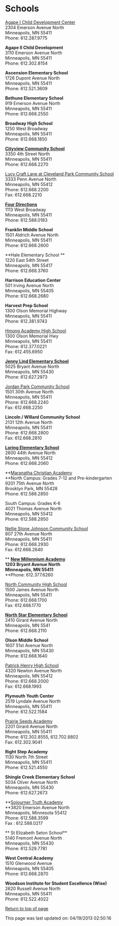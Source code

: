 # Schools

[Agape I Child Development Center][28]  
2304 Emerson Avenue North   
Minneapolis, MN 55411  
Phone: 612.287.9775 

**Agape II Child Development**  
3110 Emerson Avenue North  
Minneapolis, MN 55411   
Phone: 612.302.8154

**Ascension Elementary School**  
1726 Dupont Avenue North   
Minneapolis, MN 55411  
Phone: 612.521.3609 

**Bethune Elementary School**  
919 Emerson Avenue North  
Minneapolis, MN 55411  
Phone: 612.668.2550

**Broadway High School**  
1250 West Broadway   
Minneapolis, MN 55411   
Phone: 612.668.1850 

**[Cityview Community School][29]**  
3350 4th Street North   
Minneapolis, MN 55411  
Phone: 612.668.2270 

[Lucy Craft Lane at Cleveland Park Community School][30]  
3333 Penn Avenue North   
Minneapolis, MN 55412  
Phone: 612.668.2200  
Fax: 612.668.2210

**[Four Directions][31]**  
1113 West Broadway   
Minneapolis, MN 55411  
Phone: 612.588.0183

**Franklin Middle School**  
1501 Aldrich Avenue North  
Minneapolis, MN 55411  
Phone: 612.668.2600 

**Hale Elementary School **  
1220 East 54th Street  
Minneapolis, MN 55417  
Phone: 612.668.3760 

**Harrison Education Center**  
501 Irving Avenue North  
Minneapolis, MN 55405  
Phone: 612.668.2680

**Harvest Prep School**  
1300 Olson Memorial Highway  
Minneapolis, MN 55411   
Phone: 612.381.9743 

[Hmong Academy High School][32]  
1300 Olson Memorial Hwy   
Minneapolis, MN 55411   
Phone: 612.377.0221   
Fax: 612.455.6950 

**[Jenny Lind Elementary School][33]**  
5025 Bryant Avenue North   
Minneapolis, MN 55430  
Phone: 612.627.2973 

[Jordan Park Community School][34]  
1501 30th Avenue North   
Minneapolis, MN 55411  
Phone: 612.668.2240  
Fax: 612.668.2250

**Lincoln / WIllard Community School**  
2131 12th Avenue North  
Minneapolis, MN 55411  
Phone: 612.668.2800  
Fax: 612.668.2810

**[Loring Elementary School][35]**  
2600 44th Avenue North  
Minneapolis, MN 55412  
Phone: 612.668.2060

**[Maranatha Christian Academy][36]  
**North Campus: Grades 7-12 and Pre-kindergarten   
9201 75th Avenue North  
Brooklyn Park, MN 55428  
Phone: 612.588.2850  
  
South Campus: Grades K-6   
4021 Thomas Avenue North   
Minneapolis, MN 55412  
Phone: 612.588.2850

[Nellie Stone Johnson Community School][37]  
807 27th Avenue North   
Minneapolis, MN 55411  
Phone: 612.668.2930  
Fax: 612.668.2640

** **[**New Millennium Academy**  
][38]1203 Bryant Avenue North   
Minneapolis, MN 55411**  
**Phone: 612.377.6260 

[North Community High School ][38]  
1500 James Avenue North   
Minneapolis, MN 55411   
Phone: 612.668.1700   
Fax: 612.668.1770 

**[North Star Elementary School ][39]**  
2410 Girard Avenue North   
Minneapolis, MN 5541  
Phone: 612.668.2110 

**Olson Middle School**  
1607 51st Avenue North  
Minneapolis, MN 55430  
Phone: 612.668.1640

[Patrick Henry High School][40]   
4320 Newton Avenue North   
Minneapolis, MN 55412  
Phone: 612.668.2000  
Fax: 612.668.1993 

**Plymouth Youth Center**  
2519 Lyndale Avenue North  
Minneapolis, MN 55411  
Phone: 612.522.1584

[Prairie Seeds Academy][41]  
2201 Girard Avenue North  
Minneapolis, MN 55411  
Phone: 612.302.8555, 612.702.8802  
Fax: 612.302.9041 

**Right Step Academy**  
1130 North 7th Street  
Minneapolis, MN 55411  
Phone: 612.521.4550

**Shingle Creek Elementary School**  
5034 Oliver Avenue North   
Minneapolis, MN 55430  
Phone: 612.627.2673

**[Sojourner Truth Academy][42]  
**3820 Emerson Avenue North   
Minneapolis, Minnesota 55412  
Phone: 612.588.3599  
Fax : 612.588.0217

** St Elizabeth Seton School**  
5140 Fremont Avenue North   
Minneapolis, MN 55430  
Phone: 612.529.7781 

**West Central Academy**  
1510 Glenwood Avenue  
Minneapolis, MN 55405  
Phone: 612.668.2870 

**Woodson Institute for Student Excellence (Wise)**  
2620 Russell Avenue North  
Minneapolis, MN 55411  
Phone: 612.522.4022

[Return to top of page][43]

This page was last updated on: 04/19/2013 02:50:16  

 [1]: /web/20080820133651/http://www.northminneapolis.com/community/schools.html#A
 [2]: /web/20080820133651/http://www.northminneapolis.com/community/schools.html#B
 [3]: /web/20080820133651/http://www.northminneapolis.com/community/schools.html#C
 [4]: /web/20080820133651/http://www.northminneapolis.com/community/schools.html#D
 [5]: /web/20080820133651/http://www.northminneapolis.com/community/schools.html#E
 [6]: /web/20080820133651/http://www.northminneapolis.com/community/schools.html#F
 [7]: /web/20080820133651/http://www.northminneapolis.com/community/schools.html#G
 [8]: /web/20080820133651/http://www.northminneapolis.com/community/schools.html#H
 [9]: /web/20080820133651/http://www.northminneapolis.com/community/schools.html#I
 [10]: /web/20080820133651/http://www.northminneapolis.com/community/schools.html#J
 [11]: /web/20080820133651/http://www.northminneapolis.com/community/schools.html#K
 [12]: /web/20080820133651/http://www.northminneapolis.com/community/schools.html#L
 [13]: /web/20080820133651/http://www.northminneapolis.com/community/schools.html#M
 [14]: /web/20080820133651/http://www.northminneapolis.com/community/schools.html#N
 [15]: /web/20080820133651/http://www.northminneapolis.com/community/schools.html#O
 [16]: /web/20080820133651/http://www.northminneapolis.com/community/schools.html#P
 [17]: /web/20080820133651/http://www.northminneapolis.com/community/schools.html#Q
 [18]: /web/20080820133651/http://www.northminneapolis.com/community/schools.html#R
 [19]: /web/20080820133651/http://www.northminneapolis.com/community/schools.html#S
 [20]: /web/20080820133651/http://www.northminneapolis.com/community/schools.html#T
 [21]: /web/20080820133651/http://www.northminneapolis.com/community/schools.html#U
 [22]: /web/20080820133651/http://www.northminneapolis.com/community/schools.html#V
 [23]: /web/20080820133651/http://www.northminneapolis.com/community/schools.html#W
 [24]: /web/20080820133651/http://www.northminneapolis.com/community/schools.html#X
 [25]: /web/20080820133651/http://www.northminneapolis.com/community/schools.html#Y
 [26]: /web/20080820133651/http://www.northminneapolis.com/community/schools.html#Z
 [27]: /web/20080820133651im_/http://www.northminneapolis.com/images/bethuneschool.jpg
 [28]: /web/20080820133651/http://agapechild.org/
 [29]: /web/20080820133651/http://cityview.mpls.k12.mn.us/home.html
 [30]: /web/20080820133651/http://lucycraft.mpls.k12.mn.us/home.html
 [31]: /web/20080820133651/http://www.fourdirectionsschool.org/
 [32]: /web/20080820133651/http://www.hmongacademy.org/
 [33]: /web/20080820133651/http://jennylind.mpls.k12.mn.us/
 [34]: /web/20080820133651/http://jordanpark.mpls.k12.mn.us/
 [35]: /web/20080820133651/http://loring.mpls.k12.mn.us/
 [36]: /web/20080820133651/http://www.mca.lwcc.org/index.php
 [37]: /web/20080820133651/http://schoolchoice.mpls.k12.mn.us/nellie_stone_johnson.html
 [38]: /web/20080820133651/http://north.mpls.k12.mn.us/
 [39]: /web/20080820133651/http://northstar.mpls.k12.mn.us/
 [40]: /web/20080820133651/http://henry.mpls.k12.mn.us/index.html
 [41]: /web/20080820133651/http://www.prairieseedsacademy.org/default.asp?active_page_id=1
 [42]: /web/20080820133651/http://www.sojournertruthacademy.org/
 [43]: /web/20080820133651/http://www.northminneapolis.com/community/schools.html#top